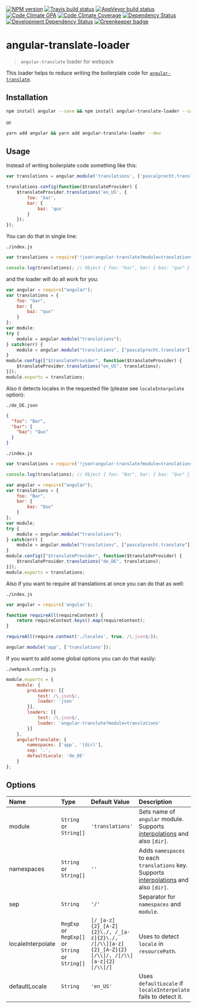 [![NPM version](http://img.shields.io/npm/v/angular-translate-loader.svg)](https://www.npmjs.org/package/angular-translate-loader)
[![Travis build status](http://img.shields.io/travis/Fitbit/angular-translate-loader/master.svg)](https://travis-ci.org/Fitbit/angular-translate-loader)
[![AppVeyor build status](https://img.shields.io/appveyor/ci/mdreizin/angular-translate-loader/master.svg)](https://ci.appveyor.com/project/mdreizin/angular-translate-loader/branch/master)
[![Code Climate GPA](https://img.shields.io/codeclimate/github/Fitbit/angular-translate-loader.svg)](https://codeclimate.com/github/Fitbit/angular-translate-loader)
[![Code Climate Coverage](https://img.shields.io/codeclimate/coverage/github/Fitbit/angular-translate-loader.svg)](https://codeclimate.com/github/Fitbit/angular-translate-loader)
[![Dependency Status](https://img.shields.io/david/Fitbit/angular-translate-loader.svg)](https://david-dm.org/Fitbit/angular-translate-loader)
[![Development Dependency Status](https://img.shields.io/david/dev/Fitbit/angular-translate-loader.svg)](https://david-dm.org/Fitbit/angular-translate-loader#info=devDependencies)
[![Greenkeeper badge](https://badges.greenkeeper.io/Fitbit/angular-translate-loader.svg)](https://greenkeeper.io/)

<a name="angular-translate-loader"></a>
# angular-translate-loader

> `angular-translate` loader for webpack

This loader helps to reduce writing the boilerplate code for [`angular-translate`](https://github.com/angular-translate/angular-translate).

<a name="angular-translate-loader-installation"></a>
## Installation

```bash
npm install angular --save && npm install angular-translate-loader --save-dev
```

or

```bash
yarn add angular && yarn add angular-translate-loader --dev
```

<a name="angular-translate-loader-usage"></a>
## Usage

Instead of writing boilerplate code something like this:

```javascript
var translations = angular.module('translations', ['pascalprecht.translate']);

translations.config(function($translateProvider) {
    $translateProvider.translations('en_US', {
        foo: 'bar',
        bar: {
            baz: 'qux'
        }
    });
});

```

You can do that in single line:

`./index.js`

```javascript
var translations = require('!json!angular-translate?module=translations!./index.json');

console.log(translations); // Object { foo: "bar", bar: { baz: "qux" } }

```

and the loader will do all work for you:

```javascript
var angular = require("angular");
var translations = {
    foo: "bar",
    bar: {
        baz: "qux"
    }
};
var module;
try {
    module = angular.module("translations");
} catch(err) {
    module = angular.module("translations", ["pascalprecht.translate"]);
}
module.config(["$translateProvider", function($translateProvider) {
    $translateProvider.translations("en_US", translations);
}]);
module.exports = translations;

```

Also it detects locales in the requested file (please see `localeInterpolate` option):

`./de_DE.json`

```json
{
  "foo": "Bar",
  "bar": {
    "baz": "Qux"
  }
}

```

`./index.js`

```javascript
var translations = require('!json!angular-translate?module=translations!./index.json');

console.log(translations); // Object { foo: "Bar", bar: { baz: "Qux" } }

```

```javascript
var angular = require("angular");
var translations = {
    foo: "Bar",
    bar: {
        baz: "Qux"
    }
};
var module;
try {
    module = angular.module("translations");
} catch(err) {
    module = angular.module("translations", ["pascalprecht.translate"]);
}
module.config(["$translateProvider", function($translateProvider) {
    $translateProvider.translations("de_DE", translations);
}]);
module.exports = translations;

```

Also if you want to require all translations at once you can do that as well:

`./index.js`

```javascript
var angular = require('angular');

function requireAll(requireContext) {
    return requireContext.keys().map(requireContext);
}

requireAll(require.context('./locales', true, /\.json$/));

angular.module('app', ['translations']);

```

If you want to add some global options you can do that easily:

`./webpack.config.js`

```javascript
module.exports = {
    module: {
        preLoaders: [{
            test: /\.json$/,
            loader: 'json'
        }],
        loaders: [{
            test: /\.json$/,
            loader: 'angular-translate?module=translations'
        }]
    },
    angularTranslate: {
        namespaces: ['app', '[dir]'],
        sep: '.',
        defaultLocale: 'de_DE'
    }
};

```

<a name="angular-translate-loader-options"></a>
## Options

| Name | Type | Default Value | Description |
|:------------------|:--------------------|:----------------------|:-----------------------------------------------------------|
| module | `String` or `String[]` | `'translations'` | Sets name of `angular` module. Supports [interpolations](https://github.com/webpack/loader-utils#interpolatename) and also `[dir]`. |
| namespaces | `String` or `String[]` | `''` | Adds `namespaces` to each `translations` key. Supports [interpolations](https://github.com/webpack/loader-utils#interpolatename) and also `[dir]`. |
| sep | `String` | `'/'` | Separator for `namespaces` and `module`. |
| localeInterpolate | `RegExp` or `RegExp[]` or `String` or `String[]` | `[/_[a-z]{2}_[A-Z]{2}\./, /_[a-z]{2}\./, /[/\\][a-z]{2}_[A-Z]{2}[/\\]/, /[/\\][a-z]{2}[/\\]/]` | Uses to detect `locale` in `resourcePath`. |
| defaultLocale | `String` | `'en_US'` | Uses `defaultLocale` if `localeInterpolate` fails to detect it. |
